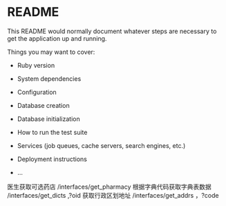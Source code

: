 # README

This README would normally document whatever steps are necessary to get the
application up and running.

Things you may want to cover:

* Ruby version

* System dependencies

* Configuration

* Database creation

* Database initialization

* How to run the test suite

* Services (job queues, cache servers, search engines, etc.)

* Deployment instructions

* ...

医生获取可选药店 /interfaces/get_pharmacy
根据字典代码获取字典表数据  /interfaces/get_dicts  ,?oid
获取行政区划地址 /interfaces/get_addrs  ，?code
